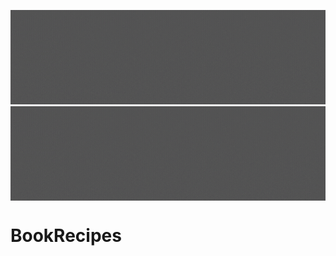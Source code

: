 ![alt text](/readme_assets/BookHeader.gif)
<img align="center" src ="/readme_assets/BookHeader.gif">
# BookRecipes
